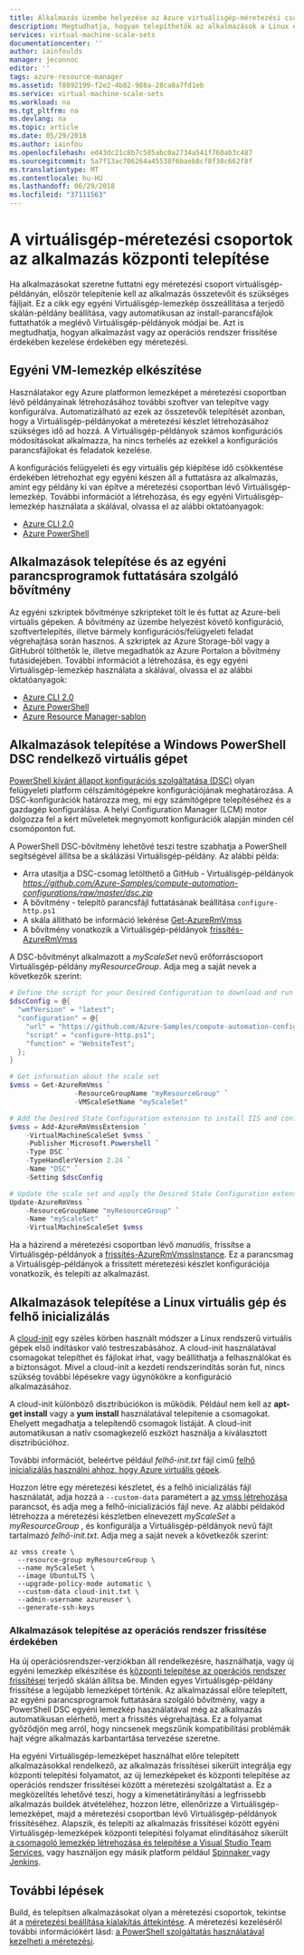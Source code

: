 ```yaml
---
title: Alkalmazás üzembe helyezése az Azure virtuálisgép-méretezési csoport |} Microsoft Docs
description: Megtudhatja, hogyan telepíthetők az alkalmazások a Linux és Windows-méretezési csoportban lévő virtuálisgép-példányok
services: virtual-machine-scale-sets
documentationcenter: ''
author: iainfoulds
manager: jeconnoc
editor: ''
tags: azure-resource-manager
ms.assetid: f8892199-f2e2-4b82-988a-28ca8a7fd1eb
ms.service: virtual-machine-scale-sets
ms.workload: na
ms.tgt_pltfrm: na
ms.devlang: na
ms.topic: article
ms.date: 05/29/2018
ms.author: iainfou
ms.openlocfilehash: ed43dc21c8b7c585abc0a2734a541f760ab3c487
ms.sourcegitcommit: 5a7f13ac706264a45538f6baeb8cf8f30c662f8f
ms.translationtype: MT
ms.contentlocale: hu-HU
ms.lasthandoff: 06/29/2018
ms.locfileid: "37111563"
---
```

# <a name="deploy-your-application-on-virtual-machine-scale-sets"></a>A virtuálisgép-méretezési csoportok az alkalmazás központi telepítése
Ha alkalmazásokat szeretne futtatni egy méretezési csoport virtuálisgép-példányán, először telepítenie kell az alkalmazás összetevőit és szükséges fájljait. Ez a cikk egy egyéni Virtuálisgép-lemezkép összeállítása a terjedő skálán-példány beállítása, vagy automatikusan az install-parancsfájlok futtathatók a meglévő Virtuálisgép-példányok módjai be. Azt is megtudhatja, hogyan alkalmazást vagy az operációs rendszer frissítése érdekében kezelése érdekében egy méretezési.


## <a name="build-a-custom-vm-image"></a>Egyéni VM-lemezkép elkészítése
Használatakor egy Azure platformon lemezképet a méretezési csoportban lévő példányainak létrehozásához további szoftver van telepítve vagy konfigurálva. Automatizálható az ezek az összetevők telepítését azonban, hogy a Virtuálisgép-példányokat a méretezési készlet létrehozásához szükséges idő ad hozzá. A Virtuálisgép-példányok számos konfigurációs módosításokat alkalmazza, ha nincs terhelés az ezekkel a konfigurációs parancsfájlokat és feladatok kezelése.

A konfigurációs felügyeleti és egy virtuális gép kiépítése idő csökkentése érdekében létrehozhat egy egyéni készen áll a futtatásra az alkalmazás, amint egy példány ki van építve a méretezési csoportban lévő Virtuálisgép-lemezkép. További információt a létrehozása, és egy egyéni Virtuálisgép-lemezkép használata a skálával, olvassa el az alábbi oktatóanyagok:

- [Azure CLI 2.0](tutorial-use-custom-image-cli.md)
- [Azure PowerShell](tutorial-use-custom-image-powershell.md)


## <a name="already-provisioned"></a>Alkalmazások telepítése és az egyéni parancsprogramok futtatására szolgáló bővítmény
Az egyéni szkriptek bővítménye szkripteket tölt le és futtat az Azure-beli virtuális gépeken. A bővítmény az üzembe helyezést követő konfiguráció, szoftvertelepítés, illetve bármely konfigurációs/felügyeleti feladat végrehajtása során hasznos. A szkriptek az Azure Storage-ből vagy a GitHubról tölthetők le, illetve megadhatók az Azure Portalon a bővítmény futásidejében. További információt a létrehozása, és egy egyéni Virtuálisgép-lemezkép használata a skálával, olvassa el az alábbi oktatóanyagok:

- [Azure CLI 2.0](tutorial-install-apps-cli.md)
- [Azure PowerShell](tutorial-install-apps-powershell.md)
- [Azure Resource Manager-sablon](tutorial-install-apps-template.md)


## <a name="install-an-app-to-a-windows-vm-with-powershell-dsc"></a>Alkalmazások telepítése a Windows PowerShell DSC rendelkező virtuális gépet
[PowerShell kívánt állapot konfigurációs szolgáltatása (DSC)](https://msdn.microsoft.com/powershell/dsc/overview) olyan felügyeleti platform célszámítógépekre konfigurációjának meghatározása. A DSC-konfigurációk határozza meg, mi egy számítógépre telepítéséhez és a gazdagép konfigurálása. A helyi Configuration Manager (LCM) motor dolgozza fel a kért műveletek megnyomott konfigurációk alapján minden cél csomóponton fut.

A PowerShell DSC-bővítmény lehetővé teszi testre szabhatja a PowerShell segítségével állítsa be a skálázási Virtuálisgép-példány. Az alábbi példa:

- Arra utasítja a DSC-csomag letölthető a GitHub - Virtuálisgép-példányok *https://github.com/Azure-Samples/compute-automation-configurations/raw/master/dsc.zip*
- A bővítmény - telepítő parancsfájl futtatásának beállítása `configure-http.ps1`
- A skála állítható be információ lekérése [Get-AzureRmVmss](/powershell/module/azurerm.compute/get-azurermvmss)
- A bővítmény vonatkozik a Virtuálisgép-példányok [frissítés-AzureRmVmss](/powershell/module/azurerm.compute/update-azurermvmss)

A DSC-bővítményt alkalmazott a *myScaleSet* nevű erőforráscsoport Virtuálisgép-példány *myResourceGroup*. Adja meg a saját nevek a következők szerint:

```powershell
# Define the script for your Desired Configuration to download and run
$dscConfig = @{
  "wmfVersion" = "latest";
  "configuration" = @{
    "url" = "https://github.com/Azure-Samples/compute-automation-configurations/raw/master/dsc.zip";
    "script" = "configure-http.ps1";
    "function" = "WebsiteTest";
  };
}

# Get information about the scale set
$vmss = Get-AzureRmVmss `
                -ResourceGroupName "myResourceGroup" `
                -VMScaleSetName "myScaleSet"

# Add the Desired State Configuration extension to install IIS and configure basic website
$vmss = Add-AzureRmVmssExtension `
    -VirtualMachineScaleSet $vmss `
    -Publisher Microsoft.Powershell `
    -Type DSC `
    -TypeHandlerVersion 2.24 `
    -Name "DSC" `
    -Setting $dscConfig

# Update the scale set and apply the Desired State Configuration extension to the VM instances
Update-AzureRmVmss `
    -ResourceGroupName "myResourceGroup" `
    -Name "myScaleSet"  `
    -VirtualMachineScaleSet $vmss
```

Ha a házirend a méretezési csoportban lévő *manuális*, frissítse a Virtuálisgép-példányok a [frissítés-AzureRmVmssInstance](/powershell/module/azurerm.compute/update-azurermvmssinstance). Ez a parancsmag a Virtuálisgép-példányok a frissített méretezési készlet konfigurációja vonatkozik, és telepíti az alkalmazást.


## <a name="install-an-app-to-a-linux-vm-with-cloud-init"></a>Alkalmazások telepítése a Linux virtuális gép és felhő inicializálás
A [cloud-init](https://cloudinit.readthedocs.io/en/latest/index.html) egy széles körben használt módszer a Linux rendszerű virtuális gépek első indításkor való testreszabásához. A cloud-init használatával csomagokat telepíthet és fájlokat írhat, vagy beállíthatja a felhasználókat és a biztonságot. Mivel a cloud-init a kezdeti rendszerindítás során fut, nincs szükség további lépésekre vagy ügynökökre a konfiguráció alkalmazásához.

A cloud-init különböző disztribúciókon is működik. Például nem kell az **apt-get install** vagy a **yum install** használatával telepítenie a csomagokat. Ehelyett megadhatja a telepítendő csomagok listáját. A cloud-init automatikusan a natív csomagkezelő eszközt használja a kiválasztott disztribúcióhoz.

További információt, beleértve például *felhő-init.txt* fájl című [felhő inicializálás használni ahhoz, hogy Azure virtuális gépek](../virtual-machines/linux/using-cloud-init.md).

Hozzon létre egy méretezési készletet, és a felhő inicializálás fájl használatát, adja hozzá a `--custom-data` paramétert a [az vmss létrehozása](/cli/azure/vmss#az_vmss_create) parancsot, és adja meg a felhő-inicializációs fájl neve. Az alábbi példakód létrehozza a méretezési készletben elnevezett *myScaleSet* a *myResourceGroup* , és konfigurálja a Virtuálisgép-példányok nevű fájlt tartalmazó *felhő-init.txt*. Adja meg a saját nevek a következők szerint:

```azurecli
az vmss create \
  --resource-group myResourceGroup \
  --name myScaleSet \
  --image UbuntuLTS \
  --upgrade-policy-mode automatic \
  --custom-data cloud-init.txt \
  --admin-username azureuser \
  --generate-ssh-keys
```


### <a name="install-applications-with-os-updates"></a>Alkalmazások telepítése az operációs rendszer frissítése érdekében
Ha új operációsrendszer-verziókban áll rendelkezésre, használhatja, vagy új egyéni lemezkép elkészítése és [központi telepítése az operációs rendszer frissítései](virtual-machine-scale-sets-upgrade-scale-set.md) terjedő skálán állítsa be. Minden egyes Virtuálisgép-példány frissítése a legújabb lemezképet történik. Az alkalmazással előre telepített, az egyéni parancsprogramok futtatására szolgáló bővítmény, vagy a PowerShell DSC egyéni lemezkép használatával még az alkalmazás automatikusan elérhető, mert a frissítés végrehajtása. Ez a folyamat győződjön meg arról, hogy nincsenek megszűnik kompatibilitási problémák hajt végre alkalmazás karbantartása tervezése szeretne.

Ha egyéni Virtuálisgép-lemezképet használhat előre telepített alkalmazásokkal rendelkező, az alkalmazás frissítései sikerült integrálja egy központi telepítési folyamatot, az új lemezképeket és központi telepítése az operációs rendszer frissítései között a méretezési szolgáltatást a. Ez a megközelítés lehetővé teszi, hogy a kimenetátirányítási a legfrissebb alkalmazás buildek átvételéhez, hozzon létre, ellenőrizze a Virtuálisgép-lemezképet, majd a méretezési csoportban lévő Virtuálisgép-példányok frissítéséhez. Alapszik, és telepíti az alkalmazás frissítései között egyéni Virtuálisgép-lemezképek központi telepítési folyamat elindításához sikerült [a csomagoló lemezkép létrehozása és telepítése a Visual Studio Team Services](/vsts/pipelines/apps/cd/azure/deploy-azure-scaleset), vagy használjon egy másik platform például [Spinnaker ](https://www.spinnaker.io/) vagy [Jenkins](https://jenkins.io/).


## <a name="next-steps"></a>További lépések
Build, és telepítsen alkalmazásokat olyan a méretezési csoportok, tekintse át a [méretezési beállítása kialakítás áttekintése](virtual-machine-scale-sets-design-overview.md). A méretezési kezeléséről további információkért lásd: [a PowerShell szolgáltatás használatával kezelheti a méretezési](virtual-machine-scale-sets-windows-manage.md).
